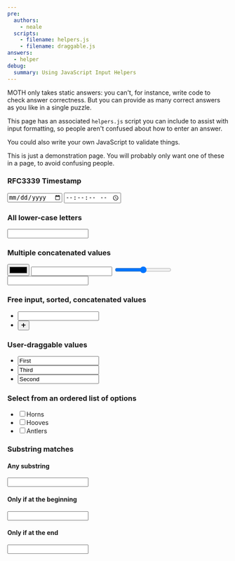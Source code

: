 ```yaml
---
pre:
  authors: 
    - neale
  scripts:
    - filename: helpers.js
    - filename: draggable.js
answers:
  - helper
debug:
  summary: Using JavaScript Input Helpers
---
```

MOTH only takes static answers:
you can't, for instance, write code to check answer correctness.
But you can provide as many correct answers as you like in a single puzzle.

This page has an associated `helpers.js` script
you can include to assist with input formatting,
so people aren't confused about how to enter an answer.

You could also write your own JavaScript to validate things.

This is just a demonstration page.
You will probably only want one of these in a page,
to avoid confusing people.

### RFC3339 Timestamp
<div class="answer" data-join="">
  <input type="date">
  <input type="hidden" value="T">
  <input type="time" step="1">
  <input type="hidden" value="Z">
</div>

### All lower-case letters
<input class="answer lower">

### Multiple concatenated values
<div class="answer lower">
  <input type="color">
  <input type="number">
  <input type="range" min="0" max="127">
  <input>
</div>

### Free input, sorted, concatenated values
<ul class="answer lower sort">
  <li><input></li>
  <li><button class="expand" title="Add another input">➕</button><l/i>
</ul>

### User-draggable values
<ul class="answer">
  <li draggable="true"><input value="First" readonly></li>
  <li draggable="true"><input value="Third" readonly></li>
  <li draggable="true"><input value="Second" readonly></li>
</ul>

### Select from an ordered list of options
<ul class="answer">
  <li><input type="checkbox" value="horn">Horns</li>
  <li><input type="checkbox" value="hoof">Hooves</li>
  <li><input type="checkbox" value="antler">Antlers</li>
</ul>

### Substring matches
#### Any substring
<input class="answer substring">

#### Only if at the beginning
<input class="answer substring anchor-beg">

#### Only if at the end
<input class="answer substring anchor-end">
